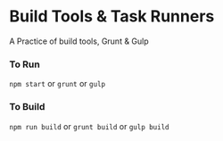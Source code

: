 # Build Tools & Task Runners
A Practice of build tools, Grunt & Gulp

### To Run
`npm start` or `grunt` or `gulp`

### To Build
`npm run build` or `grunt build` or `gulp build`